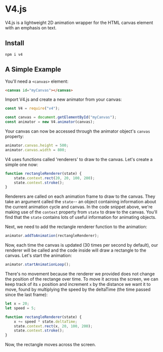 # V4.js

V4.js is a lightweight 2D animation wrapper for the HTML canvas element with an emphasis on text.

## Install

```
npm i v4
```

## A Simple Example

You'll need a `<canvas>` element:

```html
<canvas id="myCanvas"></canvas>
```

Import V4.js and create a new animator from your canvas:

```javascript
const V4 = require("v4");

const canvas = document.getElementById("myCanvas");
const animator = new V4.animator(canvas);
```

Your canvas can now be accessed through the animator object's `canvas` property:

```javascript
animator.canvas.height = 500;
animator.canvas.width = 800;
```

V4 uses functions called 'renderers' to draw to the canvas. Let's create a simple one now:

```javascript
function rectangleRenderer(state) {
    state.context.rect(20, 20, 100, 200);
    state.context.stroke();
}
```

Renderers are called on each animation frame to draw to the canvas. They take an argument called the `state`-- an object containing information about the current animation cycle and canvas. In the code snippet above, we're making use of the `context` property from `state` to draw to the canvas. You'll find that the `state` contains lots of useful information for animating objects.

Next, we need to add the rectangle renderer function to the animation:

```javascript
animator.addToAnimation(rectangleRenderer);
```

Now, each time the canvas is updated (30 times per second by default), our renderer will be called and the code inside will draw a rectangle to the canvas. Let's start the animation:

```javascript
animator.startAnimationLoop();
```

There's no movement because the renderer we provided does not change the position of the rectange over time. To move it across the screen, we can keep track of its `x` position and increment `x` by the distance we want it to move, found by multiplying the speed by the deltaTime (the time passed since the last frame):

```javascript
let x = 20;
let speed = 5;

function rectangleRenderer(state) {
    x += speed * state.deltaTime;
    state.context.rect(x, 20, 100, 200);
    state.context.stroke();
}
```

Now, the rectangle moves across the screen.
